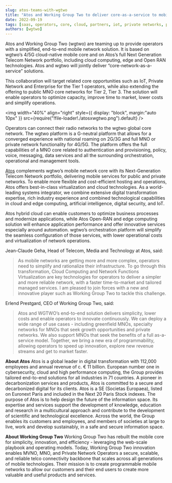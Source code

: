 ```yaml
---
slug: atos-teams-with-wgtwo
title: "Atos and Working Group Two to deliver core-as-a-service to mobile operators worldwide"
date: 2022-09-19
tags: [saas, operators, core, cloud, partners, iot, private networks, press release]
authors: [wgtwo]
---
```


Atos and Working Group Two (wgtwo) are teaming up to provide operators with a simplified, end-to-end mobile network solution. It is based on wgtwo’s 4/5G cloud-native mobile core and on Atos’s full Next Generation Telecom Network portfolio, including cloud computing, edge and Open RAN technologies. Atos and wgtwo will jointly deliver “core-network-as-a-service” solutions. 

<!--truncate-->

This collaboration will target related core opportunities such as IoT, Private Network and Enterprise for the Tier 1 operators, while also extending the offering to public MNO core networks for Tier 2, Tier 3. The solution will enable operators to optimize capacity, improve time to market, lower costs and simplify operations.

<img
  width="40%"
  align="right"
  style={{
    display: "block",
    margin:"auto 10px"
  }}
  src={require("!file-loader!./atosxwgtwo.png").default}
/>

Operators can connect their radio networks to the wgtwo global core network. The wgtwo platform is a G-neutral platform that allows for a converged experience with national roaming on 2G/3G and full MNO or private network functionality for 4G/5G. The platform offers the full capabilities of a MNO core related to authentication and provisioning, policy, voice, messaging, data services and all the surrounding orchestration, operational and management tools.  

[Atos](https://atos.net/en/) complements wgtwo’s mobile network core with its Next-Generation Telecom Network portfolio, delivering mobile services for public and private networks. To enable more flexible and cost-efficient hosting and operations, Atos offers best-in-class virtualization and cloud technologies. As a world-leading systems integrator, we combine extensive digital transformation expertise, rich industry experience and combined technological capabilities in cloud and edge computing, artificial intelligence, digital security, and IoT.

Atos hybrid cloud can enable customers to optimize business processes and modernize applications, while Atos Open-RAN and edge computing solution will enhance application performance and offer innovative services especially around automation. wgtwo’s orchestration platform will simplify the seamless configuration of those services, with lower operational costs and virtualization of network operations. 

Jean-Claude Geha, Head of Telecom, Media and Technology at Atos, said:
>  As mobile networks are getting more and more complex, operators need to simplify and rationalize their infrastructure. To go through this transformation, Cloud Computing and Network Functions Virtualization are key technologies for operators to deliver a simpler and more reliable network, with a faster time-to-market and tailored managed services. I am pleased to join forces with a new and innovative player such as Working Group Two to tackle this challenge.

Erlend Prestgard, CEO of Working Group Two, said: 
> Atos and WGTWO’s end-to-end solution delivers simplicity, lower costs and enable operators to innovate continuously. We can deploy a wide range of use cases - including greenfield MNOs, specialty networks for MNOs that seek growth opportunities and private networks. We also support MNOs that seek the benefits of a full as-a-service model. Together, we bring a new era of programmability, allowing operators to speed up innovation, explore new revenue streams and get to market faster. 

**About Atos**
Atos is a global leader in digital transformation with 112,000 employees and annual revenue of c. € 11 billion. European number one in cybersecurity, cloud and high performance computing, the Group provides tailored end-to-end solutions for all industries in 71 countries. A pioneer in decarbonization services and products, Atos is committed to a secure and decarbonized digital for its clients. Atos is a SE (Societas Europaea), listed on Euronext Paris and included in the Next 20 Paris Stock indexes. The purpose of Atos is to help design the future of the information space. Its expertise and services support the development of knowledge, education and research in a multicultural approach and contribute to the development of scientific and technological excellence. Across the world, the Group enables its customers and employees, and members of societies at large to live, work and develop sustainably, in a safe and secure information space.

**About Working Group Two**
Working Group Two has rebuilt the mobile core for simplicity, innovation, and efficiency - leveraging the web-scale playbook and operating models. Today, Working Group Two innovation enables MVNO, MNO, and Private Network Operators a secure, scalable, and reliable telco connectivity backbone that scales across all generations of mobile technologies. Their mission is to create programmable mobile networks to allow our customers and their end users to create more valuable and useful products and services. 


